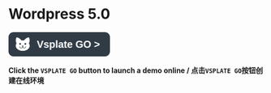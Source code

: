 # Wordpress 5.0

<a href="https://www.vsplate.com/?docker-compose=https://github.com/vsplate/dcenvs/wordpress/5.0"><img alt="VSPLATE GO" src="https://raw.githubusercontent.com/vsplate/images/master/vsgo_btn.png" width="200px"></a>

**Click the `VSPLATE GO` button to launch a demo online / 点击`VSPLATE GO`按钮创建在线环境**